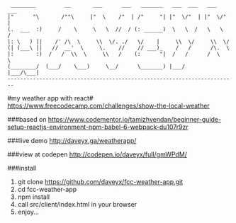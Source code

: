      ________         __       ___      ___   _______   ___  ___   ___  ___  
    |"      "\       /""\     |"  \    /"  | /"     "| |"  \/"  | |"  \/"  |
    (.  ___  :)     /    \     \   \  //  / (: ______)  \   \  /   \   \  /  
    |: \   ) ||    /' /\  \     \\  \/. ./   \/    |     \\  \/     \\  \/   
    (| (___\ ||   //  __'  \     \.    //    // ___)_    /   /      /\.  \   
    |:       :)  /   /  \\  \     \\   /    (:      "|  /   /      /  \   \  
    (________/  (___/    \___)     \__/      \_______) |___/      |___/\___|
    ------------------------------------------------------------------------

#my weather app with react#
https://www.freecodecamp.com/challenges/show-the-local-weather

###based on
https://www.codementor.io/tamizhvendan/beginner-guide-setup-reactjs-environment-npm-babel-6-webpack-du107r9zr

###live demo
http://daveyx.ga/weatherapp/

###view at codepen
http://codepen.io/daveyx/full/gmWPdM/

###install
1. git clone https://github.com/daveyx/fcc-weather-app.git
2. cd fcc-weather-app
3. npm install
4. call src/client/index.html in your browser
5. enjoy...
